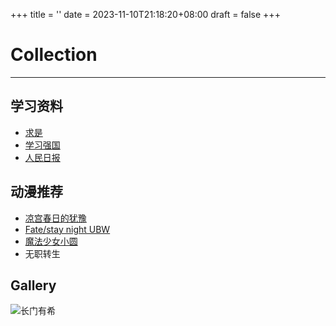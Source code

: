 +++
title = ''
date = 2023-11-10T21:18:20+08:00
draft = false
+++

# Collection
---
## 学习资料
+ [求是](http://www.qstheory.cn/)
+ [学习强国](https://xuexi.cn/)
+ [人民日报](http://paper.people.com.cn/)

## 动漫推荐
+ [凉宫春日的犹豫](https://www.bilibili.com/bangumi/play/ss1057)
+ [Fate/stay night UBW](https://www.bilibili.com/bangumi/media/md1586)
+ [魔法少女小圆](https://www.bilibili.com/bangumi/play/ss2539)
+ 无职转生

## Gallery

![长门有希](/favorites/nagato_yuki.jpg)